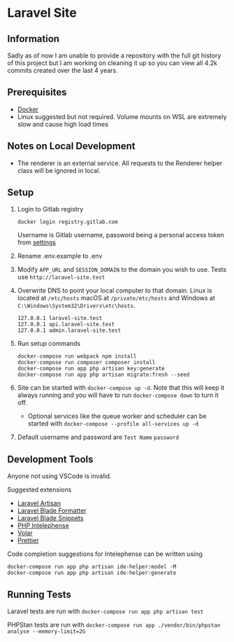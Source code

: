 # Laravel Site

## Information
Sadly as of now I am unable to provide a repository with the full git history of this project but I am working on cleaning it up so you can view all 4.2k commits created over the last 4 years.

## Prerequisites
 - [Docker](https://www.docker.com/get-started/)
 - Linux suggested but not required. Volume mounts on WSL are extremely slow and cause high load times

## Notes on Local Development
 - The renderer is an external service. All requests to the Renderer helper class will be ignored in local.

## Setup
1. Login to Gitlab registry

   ```
   docker login registry.gitlab.com
   ```
   Username is Gitlab username, password being a personal access token from [settings](https://www.docker.com/get-started/)

2. Rename .env.example to .env
3. Modify `APP_URL` and `SESSION_DOMAIN` to the domain you wish to use. Tests use `http://laravel-site.test`
4. Overwrite DNS to point your local computer to that domain. Linux is located at `/etc/hosts` macOS at `/private/etc/hosts` and Windows at `C:\Windows\System32\Drivers\etc\hosts`.

   ```
   127.0.0.1 laravel-site.test
   127.0.0.1 api.laravel-site.test
   127.0.0.1 admin.laravel-site.test
   ```

5. Run setup commands

   ```
   docker-compose run webpack npm install
   docker-compose run composer composer install
   docker-compose run app php artisan key:generate
   docker-compose run app php artisan migrate:fresh --seed
   ```

6. Site can be started with `docker-compose up -d`. Note that this will keep it always running and you will have to run `docker-compose down` to turn it off.
   - Optional services like the queue worker and scheduler can be started with `docker-compose --profile all-services up -d`
7. Default username and password are `Test Name` `password`

## Development Tools

Anyone not using VSCode is invalid.

Suggested extensions
 - [Laravel Artisan](https://marketplace.visualstudio.com/items?itemName=ryannaddy.laravel-artisan)
 - [Laravel Blade Formatter](https://marketplace.visualstudio.com/items?itemName=shufo.vscode-blade-formatter)
 - [Laravel Blade Snippets](https://marketplace.visualstudio.com/items?itemName=onecentlin.laravel-blade)
 - [PHP Intelephense](https://marketplace.visualstudio.com/items?itemName=bmewburn.vscode-intelephense-client)
 - [Volar](https://marketplace.visualstudio.com/items?itemName=johnsoncodehk.volar)
 - [Prettier](https://marketplace.visualstudio.com/items?itemName=esbenp.prettier-vscode)

Code completion suggestions for Intelephense can be written using
```
docker-compose run app php artisan ide-helper:model -M
docker-compose run app php artisan ide-helper:generate
```

## Running Tests

Laravel tests are run with `docker-compose run app php artisan test`

PHPStan tests are run with `docker-compose run app ./vendor/bin/phpstan analyse --memory-limit=2G`
